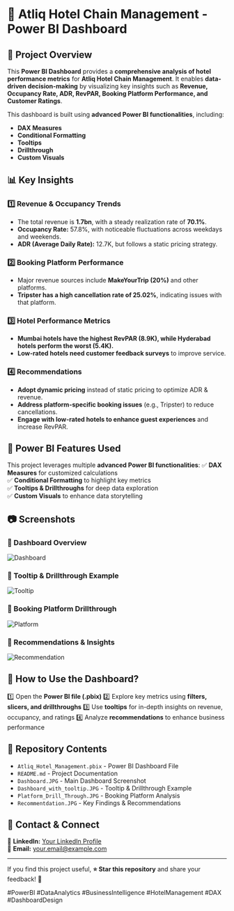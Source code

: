 # 🏨 Atliq Hotel Chain Management - Power BI Dashboard

## 📌 Project Overview
This **Power BI Dashboard** provides a **comprehensive analysis of hotel performance metrics** for **Atliq Hotel Chain Management**. It enables **data-driven decision-making** by visualizing key insights such as **Revenue, Occupancy Rate, ADR, RevPAR, Booking Platform Performance, and Customer Ratings**.

This dashboard is built using **advanced Power BI functionalities**, including:
- **DAX Measures**
- **Conditional Formatting**
- **Tooltips**
- **Drillthrough**
- **Custom Visuals**

## 📊 Key Insights
### 1️⃣ **Revenue & Occupancy Trends**
   - The total revenue is **1.7bn**, with a steady realization rate of **70.1%**.
   - **Occupancy Rate:** 57.8%, with noticeable fluctuations across weekdays and weekends.
   - **ADR (Average Daily Rate):** 12.7K, but follows a static pricing strategy.

### 2️⃣ **Booking Platform Performance**
   - Major revenue sources include **MakeYourTrip (20%)** and other platforms.
   - **Tripster has a high cancellation rate of 25.02%**, indicating issues with that platform.

### 3️⃣ **Hotel Performance Metrics**
   - **Mumbai hotels have the highest RevPAR (8.9K), while Hyderabad hotels perform the worst (5.4K).**
   - **Low-rated hotels need customer feedback surveys** to improve service.

### 4️⃣ **Recommendations**
   - **Adopt dynamic pricing** instead of static pricing to optimize ADR & revenue.
   - **Address platform-specific booking issues** (e.g., Tripster) to reduce cancellations.
   - **Engage with low-rated hotels to enhance guest experiences** and increase RevPAR.

## 🔧 Power BI Features Used
This project leverages multiple **advanced Power BI functionalities**:
✅ **DAX Measures** for customized calculations  
✅ **Conditional Formatting** to highlight key metrics  
✅ **Tooltips & Drillthroughs** for deep data exploration  
✅ **Custom Visuals** to enhance data storytelling  

## 📷 Screenshots
### 🔹 Dashboard Overview
![Dashboard](Dashboard.JPG)

### 🔹 Tooltip & Drillthrough Example
![Tooltip](Dashboard_with_tooltip.JPG)

### 🔹 Booking Platform Drillthrough
![Platform](Platform_Drill_Through.JPG)

### 🔹 Recommendations & Insights
![Recommendation](Recommentdation.JPG)

## 🚀 How to Use the Dashboard?
1️⃣ Open the **Power BI file (.pbix)**
2️⃣ Explore key metrics using **filters, slicers, and drillthroughs**
3️⃣ Use **tooltips** for in-depth insights on revenue, occupancy, and ratings
4️⃣ Analyze **recommendations** to enhance business performance

## 📌 Repository Contents
- `Atliq_Hotel_Management.pbix` - Power BI Dashboard File
- `README.md` - Project Documentation
- `Dashboard.JPG` - Main Dashboard Screenshot
- `Dashboard_with_tooltip.JPG` - Tooltip & Drillthrough Example
- `Platform_Drill_Through.JPG` - Booking Platform Analysis
- `Recommentdation.JPG` - Key Findings & Recommendations

## 📩 Contact & Connect
🔗 **LinkedIn:** [Your LinkedIn Profile](https://www.linkedin.com/in/yourprofile/)  
📧 **Email:** your.email@example.com  

---

If you find this project useful, **⭐ Star this repository** and share your feedback! 🚀  

#PowerBI #DataAnalytics #BusinessIntelligence #HotelManagement #DAX #DashboardDesign
